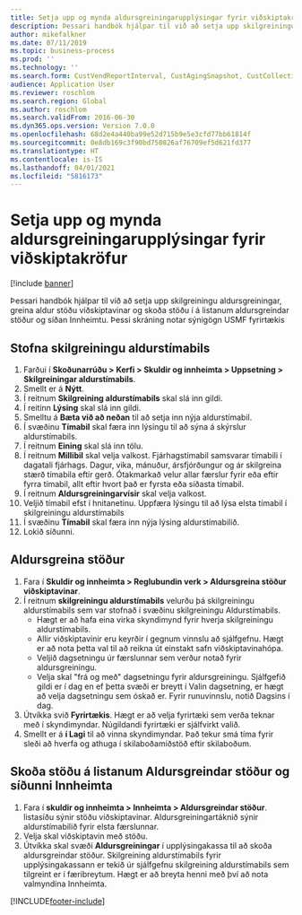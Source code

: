 ```yaml
---
title: Setja upp og mynda aldursgreiningarupplýsingar fyrir viðskiptakröfur
description: Þessari handbók hjálpar til við að setja upp skilgreiningu aldursgreiningar, greina aldur stöðu viðskiptavinar og skoða stöðu í á listanum aldursgreindar stöður og síðan Innheimtu.
author: mikefalkner
ms.date: 07/11/2019
ms.topic: business-process
ms.prod: ''
ms.technology: ''
ms.search.form: CustVendReportInterval, CustAgingSnapshot, CustCollectionsPoolsListPage, CustCollections
audience: Application User
ms.reviewer: roschlom
ms.search.region: Global
ms.author: roschlom
ms.search.validFrom: 2016-06-30
ms.dyn365.ops.version: Version 7.0.0
ms.openlocfilehash: 68d2e4a440ba99e52d715b9e5e3cfd77bb61814f
ms.sourcegitcommit: 0e8db169c3f90bd750826af76709ef5d621fd377
ms.translationtype: HT
ms.contentlocale: is-IS
ms.lasthandoff: 04/01/2021
ms.locfileid: "5816173"
---
```

# <a name="set-up-and-generate-accounts-receivable-aging-information"></a>Setja upp og mynda aldursgreiningarupplýsingar fyrir viðskiptakröfur

[!include [banner](../../includes/banner.md)]

Þessari handbók hjálpar til við að setja upp skilgreiningu aldursgreiningar, greina aldur stöðu viðskiptavinar og skoða stöðu í á listanum aldursgreindar stöður og síðan Innheimtu. Þessi skráning notar sýnigögn USMF fyrirtækis


## <a name="create-an-aging-period-definition"></a>Stofna skilgreiningu aldurstímabils
1. Farðui í **Skoðunarrúðu > Kerfi > Skuldir og innheimta > Uppsetning > Skilgreiningar aldurstímabils**.
2. Smellt er á **Nýtt**.
3. Í reitnum **Skilgreining aldurstímabils** skal slá inn gildi.
4. Í reitinn **Lýsing** skal slá inn gildi.
5. Smelltu á **Bæta við að neðan** til að setja inn nýja aldurstímabil.
6. Í svæðinu **Tímabil** skal færa inn lýsingu til að sýna á skýrslur aldurstímabils.
7. Í reitnum **Eining** skal slá inn tölu.
8. Í reitnum **Millibil** skal velja valkost. Fjárhagstímabil samsvarar tímabili í dagatali fjárhags. Dagur, vika, mánuður, ársfjórðungur og ár skilgreina stærð tímabila eftir gerð. Ótakmarkað velur allar færslur fyrir eða eftir fyrra tímabil, allt eftir hvort það er fyrsta eða síðasta tímabil.  
9. Í reitnum **Aldursgreiningarvísir** skal velja valkost.
10. Veljið tímabil efst í hnitanetinu. Uppfæra lýsingu til að lýsa elsta tímabil í skilgreiningu aldurstímabils
11. Í svæðinu **Tímabil** skal færa inn nýja lýsing aldurstímabilið.
12. Lokið síðunni.

## <a name="age-the-balances"></a>Aldursgreina stöður
1. Fara í **Skuldir og innheimta > Reglubundin verk > Aldursgreina stöður viðskiptavinar**.
2. Í reitnum **skilgreiningu aldurstímabils** velurðu þá skilgreiningu aldurstímabils sem var stofnað í svæðinu skilgreiningu Aldurstímabils.
    + Hægt er að hafa eina virka skyndimynd fyrir hverja skilgreiningu aldurstímabils.  
    + Allir viðskiptavinir eru keyrðir í gegnum vinnslu að sjálfgefnu. Hægt er að nota þetta val til að reikna út einstakt safn viðskiptavinahópa.  
    + Veljið dagsetningu úr færslunnar sem verður notað fyrir aldursgreiningu.  
    + Velja skal "frá og með" dagsetningu fyrir aldursgreiningu. Sjálfgefið gildi er í dag en ef þetta svæði er breytt í Valin dagsetning, er hægt að velja dagsetningu sem óskað er. Fyrir runuvinnslu, notið Dagsins í dag.  
3. Útvíkka svið **Fyrirtækis**. Hægt er að velja fyrirtæki sem verða teknar með í skyndimyndar. Núgildandi fyrirtæki er sjálfvirkt valið.
4. Smellt er á **í Lagi** til að vinna skyndimyndar. Það tekur smá tíma fyrir sleði að hverfa og athuga í skilaboðamiðstöð eftir skilaboðum.

## <a name="view-the-balances-on-the-aged-balances-list-and-on-the-collection-page"></a>Skoða stöðu á listanum Aldursgreindar stöður og síðunni Innheimta
1. Fara í **skuldir og innheimta > Innheimta > Aldursgreindar stöður**. listasíðu sýnir stöðu viðskiptavinar. Aldursgreiningartáknið sýnir aldurstímabilið fyrir elsta færslunnar.  
2. Velja skal viðskiptavin með stöðu.
3. Útvíkka skal svæði **Aldursgreiningar** í upplýsingakassa til að skoða aldursgreindar stöður. Skilgreining aldurstímabils fyrir upplýsingakassann er tekið úr sjálfgefnu skilgreining aldurstímabils sem tilgreint er í færibreytum. Hægt er að breyta henni með því að nota valmyndina Innheimta.  



[!INCLUDE[footer-include](../../../includes/footer-banner.md)]